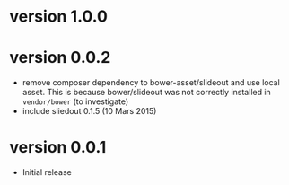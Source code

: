 # version 1.0.0

# version 0.0.2
- remove composer dependency to bower-asset/slideout and use local asset. This is because 
bower/slideout was not correctly installed in `vendor/bower` (to investigate)
- include sliedout 0.1.5 (10 Mars 2015)

# version 0.0.1
- Initial release